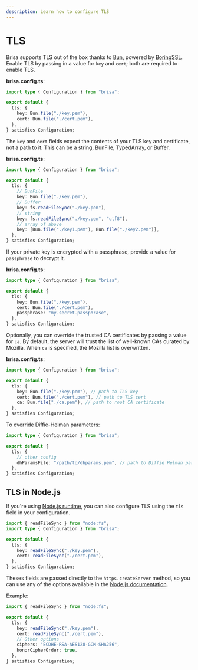 ```yaml
---
description: Learn how to configure TLS
---
```


# TLS

Brisa supports TLS out of the box thanks to [Bun](https://bun.sh/docs/api/http#tls), powered by [BoringSSL](https://boringssl.googlesource.com/boringssl). Enable TLS by passing in a value for `key` and `cert`; both are required to enable TLS.

**brisa.config.ts**:

```ts
import type { Configuration } from "brisa";

export default {
  tls: {
    key: Bun.file("./key.pem"),
    cert: Bun.file("./cert.pem"),
  },
} satisfies Configuration;
```

The `key` and `cert` fields expect the contents of your TLS key and certificate, not a path to it. This can be a string, BunFile, TypedArray, or Buffer.

**brisa.config.ts**:

```ts
import type { Configuration } from "brisa";

export default {
  tls: {
    // BunFile
    key: Bun.file("./key.pem"),
    // Buffer
    key: fs.readFileSync("./key.pem"),
    // string
    key: fs.readFileSync("./key.pem", "utf8"),
    // array of above
    key: [Bun.file("./key1.pem"), Bun.file("./key2.pem")],
  },
} satisfies Configuration;
```

If your private key is encrypted with a passphrase, provide a value for `passphrase` to decrypt it.

**brisa.config.ts**:

```ts
import type { Configuration } from "brisa";

export default {
  tls: {
    key: Bun.file("./key.pem"),
    cert: Bun.file("./cert.pem"),
    passphrase: "my-secret-passphrase",
  },
} satisfies Configuration;
```

Optionally, you can override the trusted CA certificates by passing a value for `ca`. By default, the server will trust the list of well-known CAs curated by Mozilla. When `ca` is specified, the Mozilla list is overwritten.

**brisa.config.ts**:

```ts
import type { Configuration } from "brisa";

export default {
  tls: {
    key: Bun.file("./key.pem"), // path to TLS key
    cert: Bun.file("./cert.pem"), // path to TLS cert
    ca: Bun.file("./ca.pem"), // path to root CA certificate
  },
} satisfies Configuration;
```

To override Diffie-Helman parameters:

```ts
import type { Configuration } from "brisa";

export default {
  tls: {
    // other config
    dhParamsFile: "/path/to/dhparams.pem", // path to Diffie Helman parameters
  },
} satisfies Configuration;
```

## TLS in Node.js

If you're using [Node.js runtime](/building-your-application/building/node-server), you can also configure TLS using the `tls` field in your configuration.

```ts
import { readFileSync } from "node:fs";
import type { Configuration } from "brisa";

export default {
  tls: {
    key: readFileSync("./key.pem"),
    cert: readFileSync("./cert.pem"),
  },
} satisfies Configuration;
```

Theses fields are passed directly to the `https.createServer` method, so you can use any of the options available in the [Node.js documentation](https://nodejs.org/api/https.html#https_https_createserver_options_requestlistener).

Example:

```ts 
import { readFileSync } from "node:fs";

export default {
  tls: {
    key: readFileSync("./key.pem"),
    cert: readFileSync("./cert.pem"),
    // Other options
    ciphers: "ECDHE-RSA-AES128-GCM-SHA256",
    honorCipherOrder: true,
  },
} satisfies Configuration;
```